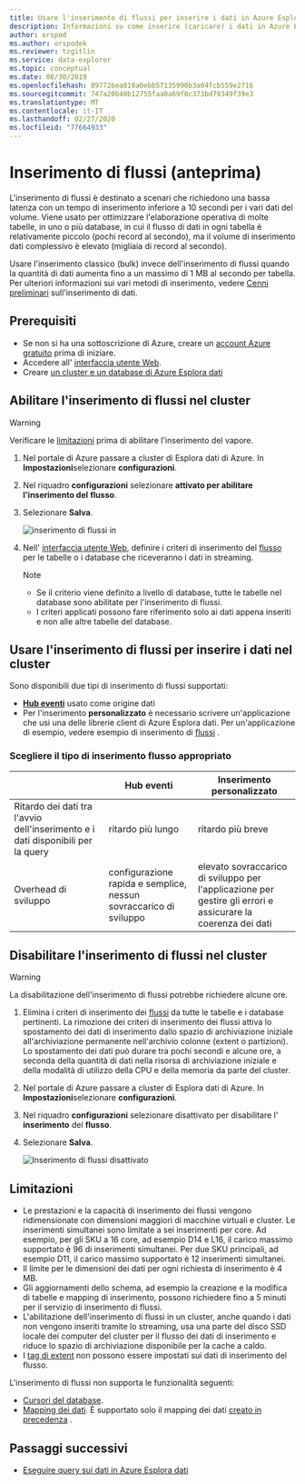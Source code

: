```yaml
---
title: Usare l'inserimento di flussi per inserire i dati in Azure Esplora dati
description: Informazioni su come inserire (caricare) i dati in Azure Esplora dati usando l'inserimento di flussi.
author: orspod
ms.author: orspodek
ms.reviewer: tzgitlin
ms.service: data-explorer
ms.topic: conceptual
ms.date: 08/30/2019
ms.openlocfilehash: 89772bea818a0ebb57135990b3a04fcb559e2716
ms.sourcegitcommit: 747a20b40b12755faa0a69f0c373bd79349f39e3
ms.translationtype: MT
ms.contentlocale: it-IT
ms.lasthandoff: 02/27/2020
ms.locfileid: "77664933"
---
```

# <a name="streaming-ingestion-preview"></a>Inserimento di flussi (anteprima)

L'inserimento di flussi è destinato a scenari che richiedono una bassa latenza con un tempo di inserimento inferiore a 10 secondi per i vari dati del volume. Viene usato per ottimizzare l'elaborazione operativa di molte tabelle, in uno o più database, in cui il flusso di dati in ogni tabella è relativamente piccolo (pochi record al secondo), ma il volume di inserimento dati complessivo è elevato (migliaia di record al secondo).

Usare l'inserimento classico (bulk) invece dell'inserimento di flussi quando la quantità di dati aumenta fino a un massimo di 1 MB al secondo per tabella. Per ulteriori informazioni sui vari metodi di inserimento, vedere [Cenni preliminari](/azure/data-explorer/ingest-data-overview) sull'inserimento di dati.

## <a name="prerequisites"></a>Prerequisiti

* Se non si ha una sottoscrizione di Azure, creare un [account Azure gratuito](https://azure.microsoft.com/free/) prima di iniziare.
* Accedere all' [interfaccia utente Web](https://dataexplorer.azure.com/).
* Creare [un cluster e un database di Azure Esplora dati](create-cluster-database-portal.md)

## <a name="enable-streaming-ingestion-on-your-cluster"></a>Abilitare l'inserimento di flussi nel cluster

> [!WARNING]
> Verificare le [limitazioni](#limitations) prima di abilitare l'inserimento del vapore.

1. Nel portale di Azure passare a cluster di Esplora dati di Azure. In **Impostazioni**selezionare **configurazioni**. 
1. Nel riquadro **configurazioni** selezionare **attivato per abilitare l'inserimento del** **flusso**.
1. Selezionare **Salva**.
 
    ![inserimento di flussi in](media/ingest-data-streaming/streaming-ingestion-on.png)
 
1. Nell' [interfaccia utente Web](https://dataexplorer.azure.com/), definire i criteri di inserimento del [flusso](/azure/kusto/concepts/streamingingestionpolicy) per le tabelle o i database che riceveranno i dati in streaming. 

    > [!NOTE]
    > * Se il criterio viene definito a livello di database, tutte le tabelle nel database sono abilitate per l'inserimento di flussi.
    > * I criteri applicati possono fare riferimento solo ai dati appena inseriti e non alle altre tabelle del database.

## <a name="use-streaming-ingestion-to-ingest-data-to-your-cluster"></a>Usare l'inserimento di flussi per inserire i dati nel cluster

Sono disponibili due tipi di inserimento di flussi supportati:


* [**Hub eventi**](/azure/data-explorer/ingest-data-event-hub) usato come origine dati
* Per l'inserimento **personalizzato** è necessario scrivere un'applicazione che usi una delle librerie client di Azure Esplora dati. Per un'applicazione di esempio, vedere esempio di inserimento di [flussi](https://github.com/Azure/azure-kusto-samples-dotnet/tree/master/client/StreamingIngestionSample) .

### <a name="choose-the-appropriate-streaming-ingestion-type"></a>Scegliere il tipo di inserimento flusso appropriato

|   |Hub eventi  |Inserimento personalizzato  |
|---------|---------|---------|
|Ritardo dei dati tra l'avvio dell'inserimento e i dati disponibili per la query   |    ritardo più lungo     |   ritardo più breve      |
|Overhead di sviluppo    |   configurazione rapida e semplice, nessun sovraccarico di sviluppo    |   elevato sovraccarico di sviluppo per l'applicazione per gestire gli errori e assicurare la coerenza dei dati     |

## <a name="disable-streaming-ingestion-on-your-cluster"></a>Disabilitare l'inserimento di flussi nel cluster

> [!WARNING]
> La disabilitazione dell'inserimento di flussi potrebbe richiedere alcune ore.

1. Elimina i criteri di inserimento dei [flussi](/azure/kusto/concepts/streamingingestionpolicy) da tutte le tabelle e i database pertinenti. La rimozione dei criteri di inserimento dei flussi attiva lo spostamento dei dati di inserimento dallo spazio di archiviazione iniziale all'archiviazione permanente nell'archivio colonne (extent o partizioni). Lo spostamento dei dati può durare tra pochi secondi e alcune ore, a seconda della quantità di dati nella risorsa di archiviazione iniziale e della modalità di utilizzo della CPU e della memoria da parte del cluster.
1. Nel portale di Azure passare a cluster di Esplora dati di Azure. In **Impostazioni**selezionare **configurazioni**. 
1. Nel riquadro **configurazioni** selezionare disattivato per disabilitare l' **inserimento** del **flusso**.
1. Selezionare **Salva**.

    ![Inserimento di flussi disattivato](media/ingest-data-streaming/streaming-ingestion-off.png)

## <a name="limitations"></a>Limitazioni

* Le prestazioni e la capacità di inserimento dei flussi vengono ridimensionate con dimensioni maggiori di macchine virtuali e cluster. Le inserimenti simultanei sono limitate a sei inserimenti per core. Ad esempio, per gli SKU a 16 core, ad esempio D14 e L16, il carico massimo supportato è 96 di inserimenti simultanei. Per due SKU principali, ad esempio D11, il carico massimo supportato è 12 inserimenti simultanei.
* Il limite per le dimensioni dei dati per ogni richiesta di inserimento è 4 MB.
* Gli aggiornamenti dello schema, ad esempio la creazione e la modifica di tabelle e mapping di inserimento, possono richiedere fino a 5 minuti per il servizio di inserimento di flussi.
* L'abilitazione dell'inserimento di flussi in un cluster, anche quando i dati non vengono inseriti tramite lo streaming, usa una parte del disco SSD locale dei computer del cluster per il flusso dei dati di inserimento e riduce lo spazio di archiviazione disponibile per la cache a caldo.
* I [tag di extent](/azure/kusto/management/extents-overview#extent-tagging) non possono essere impostati sui dati di inserimento del flusso.

L'inserimento di flussi non supporta le funzionalità seguenti:
* [Cursori del database](/azure/kusto/management/databasecursor).
* [Mapping dei dati](/azure/kusto/management/mappings). È supportato solo il mapping dei dati [creato in precedenza](/azure/kusto/management/tables#create-ingestion-mapping) . 

## <a name="next-steps"></a>Passaggi successivi

* [Eseguire query sui dati in Azure Esplora dati](web-query-data.md)
